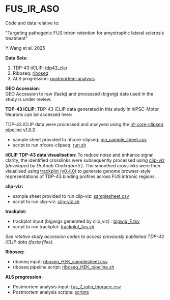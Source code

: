 # FUS_IR_ASO

Code and data relative to: 

"Targeting pathogenic FUS intron retention for amyotrophic lateral sclerosis treatment"  

 Y.Wang et al. 2025

**Data Sets:**

1. TDP-43 iiCLIP: [tdp43_clip](https://github.com/itsyiranwang/FUS_IR_ASO/tree/main/tdp43_clip)    
2. Riboseq: [riboseq](https://github.com/itsyiranwang/FUS_IR_ASO/tree/main/riboseq)
3. ALS progression:  [postmortem-analysis](https://github.com/itsyiranwang/FUS_IR_ASO/tree/main/postmortem-analysis)


**GEO Accession**:   
GEO Accession to raw (fastq) and processed (bigwig) data used in the study is under review.


**TDP-43 iCLIP**: 
TDP-43 iCLIP data generated in this study in hiPSC-Motor Neurons can be accessed here:   
 
TDP-43 iCLIP data were processed and analysed using the [nf-core-clipseq pipeline v1.0.0](https://nf-co.re/clipseq/1.0.0/)  
- sample sheet provided to nfcore-clipseq: [mn_sample_sheet.csv](https://github.com/itsyiranwang/FUS_IR_ASO/blob/main/tdp43_clip/nfcore_clipseq/mn_sample_sheet.csv)    
- script to run nfcore-clipseq: [run.sh](https://github.com/itsyiranwang/FUS_IR_ASO/blob/main/tdp43_clip/nfcore_clipseq/run.sh)

**iiCLIP TDP-43 data visualisation**:  To reduce noise and enhance signal clarity, the identified crosslinks were subsequently processed using [clip-viz](https://github.com/amchakra/clip-viz)  (_developed by Dr.Anob Chakrabarti_ ). The smoothed crosslinks were then visualised using [trackplot (v0.4.0)](https://trackplot.readthedocs.io/en/latest/) to generate genome browser-style representations of TDP-43 binding profiles across FUS intronic regions.

**clip-viz:**   
- sample sheet provided to run clip-viz: [samplesheet.csv](https://github.com/itsyiranwang/FUS_IR_ASO/blob/main/tdp43_clip/clip_viz/samplesheet.csv)     
- script to run clip-viz: [clip-viz.sh](https://github.com/itsyiranwang/FUS_IR_ASO/blob/main/tdp43_clip/clip_viz/clip_viz.sh)   

**trackplot:**    
- trackplot input (bigwigs generated by clip_viz) : [bigwig_F.tsv](https://github.com/itsyiranwang/FUS_IR_ASO/blob/main/tdp43_clip/trackplot/bigwig_F.tsv)    
- script to run trackplot: [trackplot_fus.sh](https://github.com/itsyiranwang/FUS_IR_ASO/blob/main/tdp43_clip/trackplot/trackplot_fus.sh)   

_See relative study accession codes to access previously published TDP-43 iCLIP data (fastq files)._ 

**Riboseq:** 
- riboseq input: [riboseq_HEK_samplesheet.csv](https://github.com/itsyiranwang/FUS_IR_ASO/blob/main/riboseq/riboseq_HEK_samplesheet.csv)  
- riboseq pipeline script: [riboseq_HEK_pipeline.sh](https://github.com/itsyiranwang/FUS_IR_ASO/blob/main/riboseq/riboseq_HEK_pipeline.sh)  

**ALS progression:** 
- Postmortem analysis input: [fus_7_ratio_thoracic.csv](https://github.com/itsyiranwang/FUS_IR_ASO/blob/main/postmortem-analysis/input_files/fus_7_ratio_thoracic.csv)  
- Postmortem analysis scripts: [scripts](https://github.com/itsyiranwang/FUS_IR_ASO/tree/main/postmortem-analysis/scripts)  
